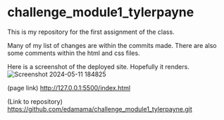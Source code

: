 # challenge_module1_tylerpayne
This is my repository for the first assignment of the class.

Many of my list of changes are within the commits made. There are also some comments within the html and css files. 

Here is a screenshot of the deployed site. Hopefully it renders.
![Screenshot 2024-05-11 184825](https://github.com/edamama/challenge_module1_tylerpayne/assets/169082073/b259fb4f-6baf-4efe-a60e-b85c39ec3913)

(page link) http://127.0.0.1:5500/index.html

(Link to repository)
https://github.com/edamama/challenge_module1_tylerpayne.git
